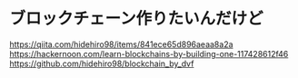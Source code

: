 # ブロックチェーン作りたいんだけど
https://qiita.com/hidehiro98/items/841ece65d896aeaa8a2a
https://hackernoon.com/learn-blockchains-by-building-one-117428612f46
https://github.com/hidehiro98/blockchain_by_dvf
